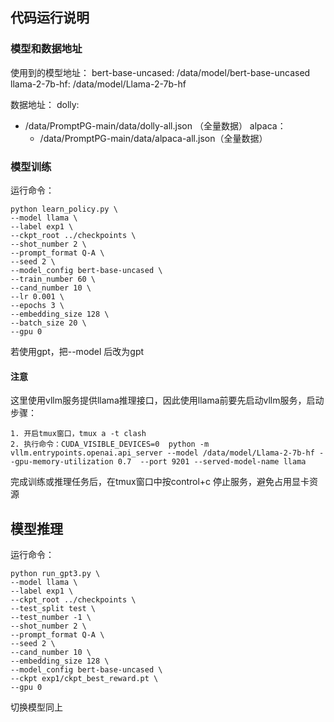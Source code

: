 ## 代码运行说明

### 模型和数据地址
使用到的模型地址：
bert-base-uncased: /data/model/bert-base-uncased
llama-2-7b-hf: /data/model/Llama-2-7b-hf

数据地址：
dolly:
  - /data/PromptPG-main/data/dolly-all.json （全量数据）
alpaca：
    - /data/PromptPG-main/data/alpaca-all.json（全量数据）


### 模型训练
运行命令：
```
python learn_policy.py \
--model llama \
--label exp1 \
--ckpt_root ../checkpoints \
--shot_number 2 \
--prompt_format Q-A \
--seed 2 \
--model_config bert-base-uncased \
--train_number 60 \
--cand_number 10 \
--lr 0.001 \
--epochs 3 \
--embedding_size 128 \
--batch_size 20 \
--gpu 0
```

若使用gpt，把--model 后改为gpt

#### 注意

这里使用vllm服务提供llama推理接口，因此使用llama前要先启动vllm服务，启动步骤：
```
1. 开启tmux窗口，tmux a -t clash
2. 执行命令：CUDA_VISIBLE_DEVICES=0  python -m vllm.entrypoints.openai.api_server --model /data/model/Llama-2-7b-hf --gpu-memory-utilization 0.7  --port 9201 --served-model-name llama
```
完成训练或推理任务后，在tmux窗口中按control+c 停止服务，避免占用显卡资源


## 模型推理
运行命令：
```
python run_gpt3.py \
--model llama \
--label exp1 \
--ckpt_root ../checkpoints \
--test_split test \
--test_number -1 \
--shot_number 2 \
--prompt_format Q-A \
--seed 2 \
--cand_number 10 \
--embedding_size 128 \
--model_config bert-base-uncased \
--ckpt exp1/ckpt_best_reward.pt \
--gpu 0
```

切换模型同上